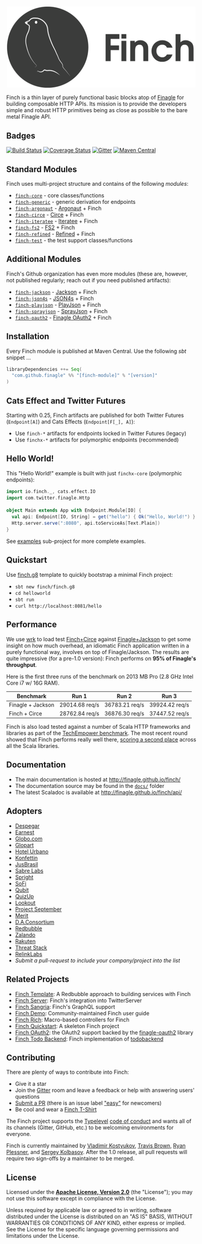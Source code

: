 <p align="center">
  <img src="https://raw.githubusercontent.com/finagle/finch/master/finch-logo.png" width="500px" />
</p>

Finch is a thin layer of purely functional basic blocks atop of [Finagle][finagle] for
building composable HTTP APIs. Its mission is to provide the developers simple and robust HTTP primitives being as
close as possible to the bare metal Finagle API.

Badges
------
[![Build Status](https://img.shields.io/travis/finagle/finch/master.svg)](https://travis-ci.org/finagle/finch)
[![Coverage Status](https://img.shields.io/codecov/c/github/finagle/finch/master.svg)](https://codecov.io/github/finagle/finch)
[![Gitter](https://img.shields.io/badge/gitter-join%20chat-green.svg)](https://gitter.im/finagle/finch?utm_source=badge&utm_medium=badge&utm_campaign=pr-badge&utm_content=badge)
[![Maven Central](https://img.shields.io/maven-central/v/com.github.finagle/finch-core_2.11.svg)](https://index.scala-lang.org/finagle/finch/finch-core)

Standard Modules
----------------
Finch uses multi-project structure and contains of the following _modules_:

* [`finch-core`](core) - core classes/functions
* [`finch-generic`](generic) - generic derivation for endpoints
* [`finch-argonaut`](argonaut) - [Argonaut][argonaut] + Finch
* [`finch-circe`](circe) - [Circe][circe] + Finch
* [`finch-iteratee`](iteratee) - [Iteratee][iteratee] + Finch
* [`finch-fs2`](fs2) - [FS2][fs2] + Finch
* [`finch-refined`](refined) - [Refined][refined] + Finch
* [`finch-test`](test) - the test support classes/functions

Additional Modules
------------------

Finch's Github organization has even more modules (these are, however, not published regularly;
reach out if you need published artifacts):

* [`finch-jackson`][finch-jackson] - [Jackson][jackson] + Finch
* [`finch-json4s`][finch-json4s] - [JSON4s][json4s] + Finch
* [`finch-playjson`][finch-playjson] - [PlayJson][playjson] + Finch
* [`finch-sprayjson`][finch-sprayjson] - [SprayJson][sprayjson] + Finch
* [`finch-oauth2`][finch-oauth2] - [Finagle OAuth2][finagle-oauth2] + Finch

Installation
------------
Every Finch module is published at Maven Central. Use the following _sbt_ snippet ...

```scala
libraryDependencies ++= Seq(
  "com.github.finagle" %% "[finch-module]" % "[version]"
)
```

Cats Effect and Twitter Futures
-------------------------------

Starting with 0.25, Finch artifacts are published for both Twitter Futures (`Endpoint[A]`) and
Cats Effects (`Endpoint[F[_], A]`):

 - Use `finch-*` artifacts for endpoints locked in Twitter Futures (legacy)
 - Use `finchx-*` artifacts for polymorphic endpoints (recommended)

Hello World!
------------
This "Hello World!" example is built with just `finchx-core` (polymorphic endpoints):

```scala
import io.finch._, cats.effect.IO
import com.twitter.finagle.Http

object Main extends App with Endpoint.Module[IO] {
  val api: Endpoint[IO, String] = get("hello") { Ok("Hello, World!") }
  Http.server.serve(":8080", api.toServiceAs[Text.Plain])
}
```

See [examples](examples/src/main/scala/io/finch) sub-project for more complete examples.

Quickstart
----------

Use [finch.g8][finch.g8] template to quickly bootstrap a minimal Finch project:

 - `sbt new finch/finch.g8`
 - `cd helloworld`
 - `sbt run`
 - `curl http://localhost:8081/hello`

Performance
-----------

We use [wrk][wrk] to load test [Finch+Circe][finch-bench] against [Finagle+Jackson][finagle-bench]
to get some insight on how much overhead, an idiomatic Finch application written in a purely
functional way, involves on top of Finagle/Jackson. The results are quite impressive (for a pre-1.0
version): Finch performs on **95% of Finagle's throughput**.

Here is the first three runs of the benchmark on 2013 MB Pro (2.8 GHz Intel Core i7 w/ 16G RAM).

| Benchmark         | Run 1          | Run 2          | Run 3          |
|-------------------|----------------|----------------|----------------|
| Finagle + Jackson | 29014.68 req/s | 36783.21 req/s | 39924.42 req/s |
| Finch + Circe     | 28762.84 req/s | 36876.30 req/s | 37447.52 req/s |

Finch is also load tested against a number of Scala HTTP frameworks and libraries as part of the
[TechEmpower benchmark][tempower]. The most recent round showed that Finch performs really well
there, [scoring a second place][finch-is-fast] across all the Scala libraries.

Documentation
-------------
* The main documentation is hosted at http://finagle.github.io/finch/
* The documentation source may be found in the [`docs/`](docs/) folder
* The latest Scaladoc is available at http://finagle.github.io/finch/api/

Adopters
--------
* [Despegar](http://www.despegar.com)
* [Earnest](http://meetearnest.com)
* [Globo.com](http://globo.com)
* [Glopart](https://glopart.ru)
* [Hotel Urbano](http://www.hotelurbano.com)
* [Konfettin](http://konfettin.ru)
* [JusBrasil](http://www.jusbrasil.com.br)
* [Sabre Labs](http://sabrelabs.com)
* [Spright](http://spright.com)
* [SoFi](https://www.sofi.com/)
* [Qubit](http://www.qubit.com)
* [QuizUp](http://www.quizup.com)
* [Lookout](http://www.lookout.com)
* [Project September](http://projectseptember.com/)
* [Merit](https://merits.com)
* [D.A.Consortium](http://www.dac.co.jp/english/)
* [Redbubble](https://redbubble.com/)
* [Zalando](https://zalando.de)
* [Rakuten](http://rakuten.co.jp)
* [Threat Stack](https://www.threatstack.com/)
* [RelinkLabs](https://relinklabs.com/)
* *Submit a pull-request to include your company/project into the list*

Related Projects
----------------

* [Finch Template](https://github.com/redbubble/finch-template): A Redbubble approach to building services with Finch
* [Finch Server](https://github.com/BenWhitehead/finch-server): Finch's integration into TwitterServer
* [Finch Sangria](https://github.com/redbubble/finch-sangria): Finch's GraphQL support
* [Finch Demo](https://github.com/slouc/finch-demo): Community-maintained Finch user guide
* [Finch Rich](https://github.com/akozhemiakin/finchrich): Macro-based controllers for Finch
* [Finch Quickstart](https://github.com/zdavep/finch-quickstart): A skeleton Finch project
* [Finch OAuth2](https://github.com/finch/finch-oauth2): the OAuth2 support backed by the [finagle-oauth2][finagle-oauth2] library
* [Finch Todo Backend](https://github.com/ilya-murzinov/finch-todo-backend): Finch implementation of [todobackend](http://www.todobackend.com/)

Contributing
------------
There are plenty of ways to contribute into Finch:

* Give it a star
* Join the [Gitter][gitter] room and leave a feedback or help with answering users' questions
* [Submit a PR](CONTRIBUTING.md) (there is an issue label ["easy"](https://github.com/finagle/finch/issues?q=is%3Aopen+is%3Aissue+label%3Aeasy) for newcomers)
* Be cool and wear a [Finch T-Shirt](http://www.redbubble.com/people/vkostyukov/works/13277123-finch-io-rest-api-with-finagle?p=t-shirt)

The Finch project supports the [Typelevel][typelevel] [code of conduct][conduct] and wants all of its channels
(Gitter, GitHub, etc.) to be welcoming environments for everyone.

Finch is currently maintained by [Vladimir Kostyukov][vkostyukov], [Travis Brown][travisbrown],
[Ryan Plessner][ryan_plessner], and [Sergey Kolbasov][sergey_kolbasov]. After the 1.0 release, all
pull requests will require two sign-offs by a maintainer to be merged.

License
-------
Licensed under the **[Apache License, Version 2.0](http://www.apache.org/licenses/LICENSE-2.0)** (the "License");
you may not use this software except in compliance with the License.

Unless required by applicable law or agreed to in writing, software
distributed under the License is distributed on an "AS IS" BASIS,
WITHOUT WARRANTIES OR CONDITIONS OF ANY KIND, either express or implied.
See the License for the specific language governing permissions and
limitations under the License.

[gitter]: https://gitter.im/finagle/finch
[finagle]: https://github.com/twitter/finagle
[circe]: https://github.com/circe/circe
[jackson]: https://github.com/FasterXML/jackson
[argonaut]: http://argonaut.io
[finagle-oauth2]: https://github.com/finagle/finagle-oauth2
[json4s]: http://json4s.org
[playjson]: https://www.playframework.com/documentation/2.6.x/ScalaJson
[sprayjson]: https://github.com/spray/spray-json
[iteratee]: https://github.com/travisbrown/iteratee
[refined]: https://github.com/fthomas/refined
[scaladoc]: http://finagle.github.io/finch/docs/#io.finch.package
[typelevel]: http://typelevel.org/
[conduct]: http://typelevel.org/conduct.html
[wrk]: https://github.com/wg/wrk
[finch-bench]: https://github.com/finagle/finch/blob/master/examples/src/main/scala/io/finch/wrk/Finch.scala
[finagle-bench]: https://github.com/finagle/finch/blob/master/examples/src/main/scala/io/finch/wrk/Finagle.scala
[finagle-oauth2]: https://github.com/finagle/finagle-oauth2
[finch.g8]: https://github.com/finch/finch.g8
[tempower]: https://www.techempower.com/benchmarks/#section=data-r12&hw=peak&test=json&l=6bk
[finch-is-fast]: http://vkostyukov.net/posts/how-fast-is-finch/
[finch-jackson]: https://github.com/finch/finch-jackson
[finch-json4s]: https://github.com/finch/finch-json4s
[finch-sprayjson]: https://github.com/finch/finch-sprayjson
[finch-playjson]: https://github.com/finch/finch-playjson
[finch-oauth2]: https://github.com/finch/finch-oauth2
[fs2]: https://github.com/functional-streams-for-scala/fs2
[vkostyukov]: https://twitter.com/vkostyukov
[travisbrown]: https://twitter.com/travisbrown
[ryan_plessner]: https://twitter.com/ryan_plessner
[sergey_kolbasov]: https://twitter.com/sergey_kolbasov

